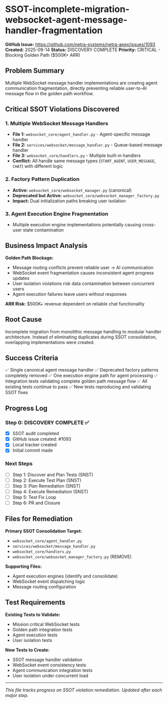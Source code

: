 # SSOT-incomplete-migration-websocket-agent-message-handler-fragmentation

**GitHub Issue:** https://github.com/netra-systems/netra-apex/issues/1093
**Created:** 2025-09-14
**Status:** DISCOVERY COMPLETE
**Priority:** CRITICAL - Blocking Golden Path ($500K+ ARR)

## Problem Summary

Multiple WebSocket message handler implementations are creating agent communication fragmentation, directly preventing reliable user-to-AI message flow in the golden path workflow.

## Critical SSOT Violations Discovered

### 1. Multiple WebSocket Message Handlers
- **File 1:** `websocket_core/agent_handler.py` - Agent-specific message handler
- **File 2:** `services/websocket/message_handler.py` - Queue-based message handler
- **File 3:** `websocket_core/handlers.py` - Multiple built-in handlers
- **Conflict:** All handle same message types (`START_AGENT`, `USER_MESSAGE`, `CHAT`) with different logic

### 2. Factory Pattern Duplication
- **Active:** `websocket_core/websocket_manager.py` (canonical)
- **Deprecated but Active:** `websocket_core/websocket_manager_factory.py`
- **Impact:** Dual initialization paths breaking user isolation

### 3. Agent Execution Engine Fragmentation
- Multiple execution engine implementations potentially causing cross-user state contamination

## Business Impact Analysis

**Golden Path Blockage:**
- Message routing conflicts prevent reliable user → AI communication
- WebSocket event fragmentation causes inconsistent agent progress updates
- User isolation violations risk data contamination between concurrent users
- Agent execution failures leave users without responses

**ARR Risk:** $500K+ revenue dependent on reliable chat functionality

## Root Cause

Incomplete migration from monolithic message handling to modular handler architecture. Instead of eliminating duplicates during SSOT consolidation, overlapping implementations were created.

## Success Criteria

✅ Single canonical agent message handler
✅ Deprecated factory patterns completely removed
✅ One execution engine path for agent processing
✅ Integration tests validating complete golden path message flow
✅ All existing tests continue to pass
✅ New tests reproducing and validating SSOT fixes

## Progress Log

### Step 0: DISCOVERY COMPLETE ✅
- [x] SSOT audit completed
- [x] GitHub issue created: #1093
- [x] Local tracker created
- [x] Initial commit made

### Next Steps
- [ ] Step 1: Discover and Plan Tests (SNST)
- [ ] Step 2: Execute Test Plan (SNST)
- [ ] Step 3: Plan Remediation (SNST)
- [ ] Step 4: Execute Remediation (SNST)
- [ ] Step 5: Test Fix Loop
- [ ] Step 6: PR and Closure

## Files for Remediation

**Primary SSOT Consolidation Target:**
- `websocket_core/agent_handler.py`
- `services/websocket/message_handler.py`
- `websocket_core/handlers.py`
- `websocket_core/websocket_manager_factory.py` (REMOVE)

**Supporting Files:**
- Agent execution engines (identify and consolidate)
- WebSocket event dispatching logic
- Message routing configuration

## Test Requirements

**Existing Tests to Validate:**
- Mission critical WebSocket tests
- Golden path integration tests
- Agent execution tests
- User isolation tests

**New Tests to Create:**
- SSOT message handler validation
- WebSocket event consistency tests
- Agent communication integration tests
- User isolation under concurrent load

---

*This file tracks progress on SSOT violation remediation. Updated after each major step.*